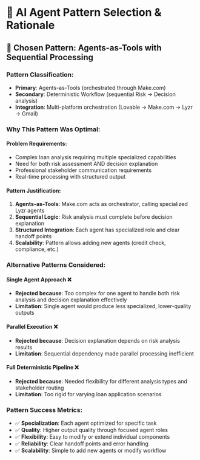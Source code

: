 # 🤖 AI Agent Pattern Selection & Rationale

## 🎯 **Chosen Pattern: Agents-as-Tools with Sequential Processing**

### **Pattern Classification:**
- **Primary**: Agents-as-Tools (orchestrated through Make.com)
- **Secondary**: Deterministic Workflow (sequential Risk → Decision analysis)
- **Integration**: Multi-platform orchestration (Lovable → Make.com → Lyzr → Gmail)

### **Why This Pattern Was Optimal:**

#### **Problem Requirements:**
- Complex loan analysis requiring multiple specialized capabilities
- Need for both risk assessment AND decision explanation
- Professional stakeholder communication requirements
- Real-time processing with structured output

#### **Pattern Justification:**
1. **Agents-as-Tools**: Make.com acts as orchestrator, calling specialized Lyzr agents
2. **Sequential Logic**: Risk analysis must complete before decision explanation
3. **Structured Integration**: Each agent has specialized role and clear handoff points
4. **Scalability**: Pattern allows adding new agents (credit check, compliance, etc.)

### **Alternative Patterns Considered:**

#### **Single Agent Approach** ❌
- **Rejected because**: Too complex for one agent to handle both risk analysis and decision explanation effectively
- **Limitation**: Single agent would produce less specialized, lower-quality outputs

#### **Parallel Execution** ❌  
- **Rejected because**: Decision explanation depends on risk analysis results
- **Limitation**: Sequential dependency made parallel processing inefficient

#### **Full Deterministic Pipeline** ❌
- **Rejected because**: Needed flexibility for different analysis types and stakeholder routing
- **Limitation**: Too rigid for varying loan application scenarios

### **Pattern Success Metrics:**
- ✅ **Specialization**: Each agent optimized for specific task
- ✅ **Quality**: Higher output quality through focused agent roles  
- ✅ **Flexibility**: Easy to modify or extend individual components
- ✅ **Reliability**: Clear handoff points and error handling
- ✅ **Scalability**: Simple to add new agents or modify workflow
